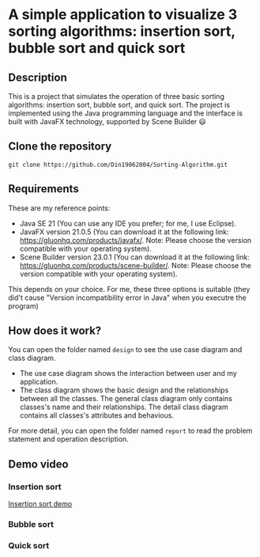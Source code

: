# A simple application to visualize 3 sorting algorithms: insertion sort, bubble sort and quick sort

## Description 
This is a project that simulates the operation of three basic sorting algorithms: insertion sort, bubble sort, and quick sort. The project is implemented using the Java programming language and the interface is built with JavaFX technology, supported by Scene Builder 😃

## Clone the repository
```
git clone https://github.com/Din19062004/Sorting-Algorithm.git
```

## Requirements
These are my reference points: 
- Java SE 21 (You can use any IDE you prefer; for me, I use Eclipse).
- JavaFX version 21.0.5 (You can download it at the following link: https://gluonhq.com/products/javafx/. Note: Please choose the version compatible with your operating system).
- Scene Builder version 23.0.1 (You can download it at the following link: https://gluonhq.com/products/scene-builder/. Note: Please choose the version compatible with your operating system).

This depends on your choice. For me, these three options is suitable (they did't cause "Version incompatibility error in Java" when you executre the program)

## How does it work?
You can open the folder named ```design``` to see the use case diagram and class diagram.
- The use case diagram shows the interaction between user and my application. 
- The class diagram shows the basic design and the relationships between all the classes. The general class diagram only contains classes's name and their relationships. The detail class diagram contains all classes's attributes and behavious.

For more detail, you can open the folder named ```report``` to read the problem statement and operation description.

## Demo video
### Insertion sort
[Insertion sort demo](https://imgur.com/SKX8CUZ.mp4)
### Bubble sort
### Quick sort
